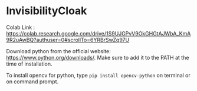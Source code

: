 # InvisibilityCloak

Colab Link : https://colab.research.google.com/drive/1S9UJGPvV9OkGHGtAJWbA_KmA9R2uAwBQ?authuser=0#scrollTo=6YRBrSwZq97U

Download python from the official website: https://www.python.org/downloads/. Make sure to add it to the PATH at the time of installation.

To install opencv for python, type `pip install opencv-python` on terminal or on command prompt.
